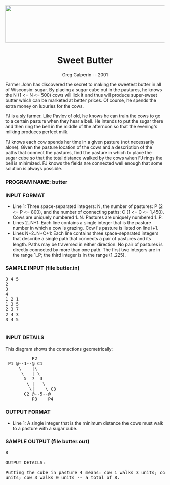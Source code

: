 
<html>

<head>
<title>Sweet Butter</title>
</head>

<img src=http://train.usaco.org/usaco/cow1.jpg width=742 height=118>

<center> <h1>Sweet Butter</h1> </center>
<center>Greg Galperin -- 2001</center>


<p>Farmer John has discovered the secret to making the sweetest butter
in all of Wisconsin: sugar.  By placing a sugar cube out in the
pastures, he knows the N (1 &lt;= N &lt;= 500) cows will lick it and thus
will produce super-sweet butter which can be marketed at better
prices.  Of course, he spends the extra money on luxuries for the
cows.

<p>FJ is a sly farmer.  Like Pavlov of old, he knows he can train the
cows to go to a certain pasture when they hear a bell.  He intends to
put the sugar there and then ring the bell in the middle of the
afternoon so that the evening's milking produces perfect milk.

<p>FJ knows each cow spends her time in a given pasture (not necessarily
alone).  Given the pasture location of the cows and a description of
the paths that connect the pastures, find the pasture in which to place
the sugar cube so that the total distance walked by the cows when FJ
rings the bell is minimized. FJ knows the fields are connected well enough
that some solution is always possible.

<h3>PROGRAM NAME: butter</h3>

<h3>INPUT FORMAT</h3>

<ul><li> Line 1: Three space-separated integers: N, the number of pastures: P (2 &lt;= P &lt;=
800), and the number of connecting paths: C (1 &lt;= C &lt;= 1,450).  Cows
are uniquely numbered 1..N. Pastures are uniquely numbered 1..P.
<li> Lines 2..N+1: Each line contains a single integer that is the pasture number in which
a cow is grazing.  Cow i's pasture is listed on line i+1.
<li> Lines N+2..N+C+1: Each line contains three space-separated integers that describe a single
path that connects a pair of pastures and its length.  Paths may be
traversed in either direction.  No pair of pastures is directly connected
by more than one path.  The first two integers are in the range 1..P; the
third integer is in the range (1..225).
</ul>

<h3>SAMPLE INPUT (file butter.in)</h3>

<pre>
3 4 5
2
3
4
1 2 1
1 3 5
2 3 7
2 4 3
3 4 5

</pre>


<h3>INPUT DETAILS</h3>
This diagram shows the connections geometrically:
<pre>
          P2  
 P1 @--1--@ C1
     \    |\
      \   | \
       5  7  3
        \ |   \
         \|    \ C3
       C2 @--5--@
          P3    P4
</pre>

<h3>OUTPUT FORMAT</h3>

<ul><li> Line 1: A single integer that is the minimum distance the cows must walk to
a pasture with a sugar cube.
</ul>

<h3>SAMPLE OUTPUT (file butter.out) </h3>

<pre>
8

OUTPUT DETAILS:

Putting the cube in pasture 4 means: cow 1 walks 3 units; cow 2 walks 5
units; cow 3 walks 0 units -- a total of 8.

</pre>

</html>
